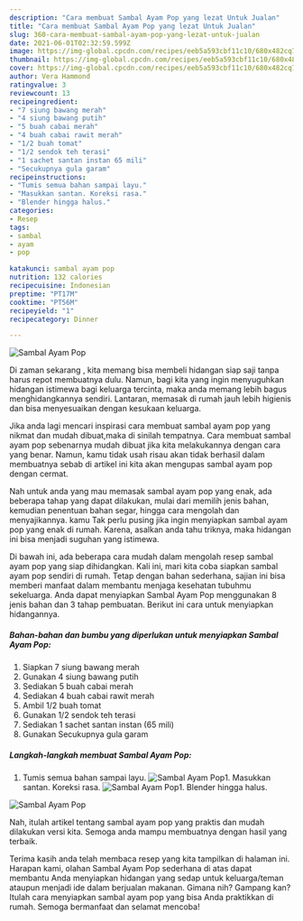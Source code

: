 ```yaml
---
description: "Cara membuat Sambal Ayam Pop yang lezat Untuk Jualan"
title: "Cara membuat Sambal Ayam Pop yang lezat Untuk Jualan"
slug: 360-cara-membuat-sambal-ayam-pop-yang-lezat-untuk-jualan
date: 2021-06-01T02:32:59.599Z
image: https://img-global.cpcdn.com/recipes/eeb5a593cbf11c10/680x482cq70/sambal-ayam-pop-foto-resep-utama.jpg
thumbnail: https://img-global.cpcdn.com/recipes/eeb5a593cbf11c10/680x482cq70/sambal-ayam-pop-foto-resep-utama.jpg
cover: https://img-global.cpcdn.com/recipes/eeb5a593cbf11c10/680x482cq70/sambal-ayam-pop-foto-resep-utama.jpg
author: Vera Hammond
ratingvalue: 3
reviewcount: 13
recipeingredient:
- "7 siung bawang merah"
- "4 siung bawang putih"
- "5 buah cabai merah"
- "4 buah cabai rawit merah"
- "1/2 buah tomat"
- "1/2 sendok teh terasi"
- "1 sachet santan instan 65 mili"
- "Secukupnya gula garam"
recipeinstructions:
- "Tumis semua bahan sampai layu."
- "Masukkan santan. Koreksi rasa."
- "Blender hingga halus."
categories:
- Resep
tags:
- sambal
- ayam
- pop

katakunci: sambal ayam pop 
nutrition: 132 calories
recipecuisine: Indonesian
preptime: "PT17M"
cooktime: "PT56M"
recipeyield: "1"
recipecategory: Dinner

---
```



![Sambal Ayam Pop](https://img-global.cpcdn.com/recipes/eeb5a593cbf11c10/680x482cq70/sambal-ayam-pop-foto-resep-utama.jpg)

Di zaman  sekarang , kita memang bisa membeli hidangan siap saji tanpa harus repot membuatnya dulu. Namun, bagi kita yang ingin menyuguhkan hidangan istimewa bagi keluarga tercinta, maka anda memang lebih bagus menghidangkannya sendiri. Lantaran, memasak di rumah jauh lebih higienis dan bisa menyesuaikan dengan kesukaan keluarga.

Jika anda lagi mencari inspirasi cara membuat sambal ayam pop yang nikmat dan mudah dibuat,maka di sinilah tempatnya. Cara membuat sambal ayam pop  sebenarnya mudah dibuat jika kita melakukannya dengan cara yang benar. Namun, kamu tidak usah risau akan tidak berhasil dalam membuatnya 
sebab di artikel ini kita akan mengupas sambal ayam pop dengan cermat.  



Nah untuk anda yang mau memasak sambal ayam pop yang enak, ada beberapa tahap yang dapat dilakukan, mulai dari memilih jenis bahan, kemudian penentuan bahan segar, hingga cara mengolah dan menyajikannya. kamu Tak perlu pusing jika ingin menyiapkan sambal ayam pop yang enak di rumah. Karena, asalkan anda  tahu triknya, maka hidangan ini bisa menjadi suguhan yang istimewa.

Di bawah ini, ada beberapa cara mudah dalam mengolah resep sambal ayam pop yang siap dihidangkan. Kali ini, mari kita coba siapkan sambal ayam pop sendiri di rumah. Tetap dengan bahan sederhana, sajian ini bisa memberi manfaat dalam membantu menjaga kesehatan tubuhmu sekeluarga. Anda dapat menyiapkan Sambal Ayam Pop menggunakan 8 jenis bahan dan 3 tahap pembuatan. Berikut ini cara untuk menyiapkan hidangannya.

<!--inarticleads1-->

##### Bahan-bahan dan bumbu yang diperlukan untuk menyiapkan Sambal Ayam Pop:

1. Siapkan 7 siung bawang merah
1. Gunakan 4 siung bawang putih
1. Sediakan 5 buah cabai merah
1. Sediakan 4 buah cabai rawit merah
1. Ambil 1/2 buah tomat
1. Gunakan 1/2 sendok teh terasi
1. Sediakan 1 sachet santan instan (65 mili)
1. Gunakan Secukupnya gula garam




<!--inarticleads2-->

##### Langkah-langkah membuat Sambal Ayam Pop:

1. Tumis semua bahan sampai layu.
<img src="https://img-global.cpcdn.com/steps/98e8560634af53cb/160x128cq70/sambal-ayam-pop-langkah-memasak-1-foto.jpg" alt="Sambal Ayam Pop">1. Masukkan santan. Koreksi rasa.
<img src="https://img-global.cpcdn.com/steps/216650f32f8f9994/160x128cq70/sambal-ayam-pop-langkah-memasak-2-foto.jpg" alt="Sambal Ayam Pop">1. Blender hingga halus.
<img src="https://img-global.cpcdn.com/steps/14290b434d8470fc/160x128cq70/sambal-ayam-pop-langkah-memasak-3-foto.jpg" alt="Sambal Ayam Pop">



Nah, itulah artikel tentang  sambal ayam pop  yang praktis dan mudah dilakukan versi kita. Semoga anda mampu membuatnya dengan hasil yang terbaik. 

Terima kasih anda telah membaca resep yang kita tampilkan di halaman ini. Harapan kami, olahan  Sambal Ayam Pop sederhana di atas dapat membantu Anda menyiapkan hidangan yang sedap untuk keluarga/teman ataupun menjadi ide dalam berjualan makanan. Gimana nih? Gampang kan? Itulah cara menyiapkan sambal ayam pop yang bisa Anda praktikkan di rumah. Semoga bermanfaat dan selamat mencoba!

